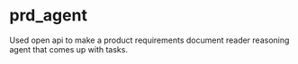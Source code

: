 # prd_agent
Used open api to make a product requirements document reader reasoning agent that comes up with tasks.
